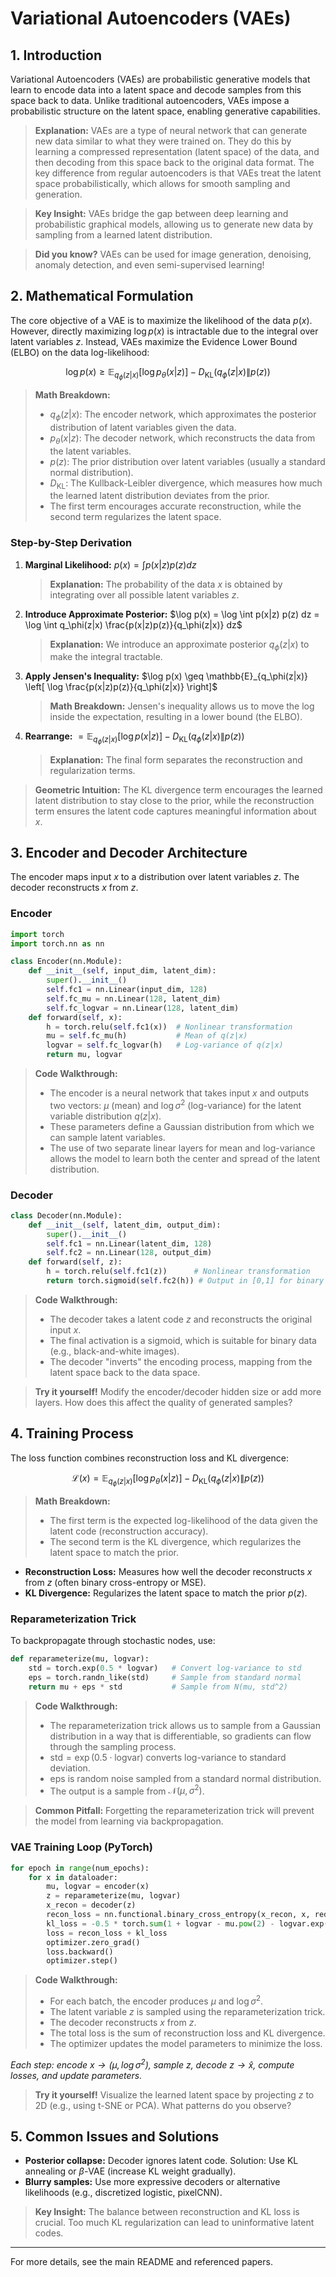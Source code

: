 # Variational Autoencoders (VAEs)

## 1. Introduction

Variational Autoencoders (VAEs) are probabilistic generative models that learn to encode data into a latent space and decode samples from this space back to data. Unlike traditional autoencoders, VAEs impose a probabilistic structure on the latent space, enabling generative capabilities.

> **Explanation:**
> VAEs are a type of neural network that can generate new data similar to what they were trained on. They do this by learning a compressed representation (latent space) of the data, and then decoding from this space back to the original data format. The key difference from regular autoencoders is that VAEs treat the latent space probabilistically, which allows for smooth sampling and generation.

> **Key Insight:** VAEs bridge the gap between deep learning and probabilistic graphical models, allowing us to generate new data by sampling from a learned latent distribution.

> **Did you know?** VAEs can be used for image generation, denoising, anomaly detection, and even semi-supervised learning!

## 2. Mathematical Formulation

The core objective of a VAE is to maximize the likelihood of the data $`p(x)`$. However, directly maximizing $`\log p(x)`$ is intractable due to the integral over latent variables $`z`$. Instead, VAEs maximize the Evidence Lower Bound (ELBO) on the data log-likelihood:

```math
\log p(x) \geq \mathbb{E}_{q_\phi(z|x)} [\log p_\theta(x|z)] - D_{\mathrm{KL}}(q_\phi(z|x) \| p(z))
```

> **Math Breakdown:**
> - $`q_\phi(z|x)`$: The encoder network, which approximates the posterior distribution of latent variables given the data.
> - $`p_\theta(x|z)`$: The decoder network, which reconstructs the data from the latent variables.
> - $`p(z)`$: The prior distribution over latent variables (usually a standard normal distribution).
> - $`D_{\mathrm{KL}}`$: The Kullback-Leibler divergence, which measures how much the learned latent distribution deviates from the prior.
> - The first term encourages accurate reconstruction, while the second term regularizes the latent space.

### Step-by-Step Derivation

1. **Marginal Likelihood:**
   $`p(x) = \int p(x|z) p(z) dz`$
   > **Explanation:**
   > The probability of the data $`x`$ is obtained by integrating over all possible latent variables $`z`$.
2. **Introduce Approximate Posterior:**
   $`\log p(x) = \log \int p(x|z) p(z) dz = \log \int q_\phi(z|x) \frac{p(x|z)p(z)}{q_\phi(z|x)} dz`$
   > **Explanation:**
   > We introduce an approximate posterior $`q_\phi(z|x)`$ to make the integral tractable.
3. **Apply Jensen's Inequality:**
   $`\log p(x) \geq \mathbb{E}_{q_\phi(z|x)} \left[ \log \frac{p(x|z)p(z)}{q_\phi(z|x)} \right]`$
   > **Math Breakdown:**
   > Jensen's inequality allows us to move the log inside the expectation, resulting in a lower bound (the ELBO).
4. **Rearrange:**
   $`= \mathbb{E}_{q_\phi(z|x)} [\log p(x|z)] - D_{\mathrm{KL}}(q_\phi(z|x) \| p(z))`$
   > **Explanation:**
   > The final form separates the reconstruction and regularization terms.

> **Geometric Intuition:** The KL divergence term encourages the learned latent distribution to stay close to the prior, while the reconstruction term ensures the latent code captures meaningful information about $`x`$.

## 3. Encoder and Decoder Architecture

The encoder maps input $`x`$ to a distribution over latent variables $`z`$. The decoder reconstructs $`x`$ from $`z`$.

### Encoder
```python
import torch
import torch.nn as nn

class Encoder(nn.Module):
    def __init__(self, input_dim, latent_dim):
        super().__init__()
        self.fc1 = nn.Linear(input_dim, 128)
        self.fc_mu = nn.Linear(128, latent_dim)
        self.fc_logvar = nn.Linear(128, latent_dim)
    def forward(self, x):
        h = torch.relu(self.fc1(x))  # Nonlinear transformation
        mu = self.fc_mu(h)           # Mean of q(z|x)
        logvar = self.fc_logvar(h)   # Log-variance of q(z|x)
        return mu, logvar
```
> **Code Walkthrough:**
> - The encoder is a neural network that takes input $`x`$ and outputs two vectors: $`\mu`$ (mean) and $`\log \sigma^2`$ (log-variance) for the latent variable distribution $`q(z|x)`$.
> - These parameters define a Gaussian distribution from which we can sample latent variables.
> - The use of two separate linear layers for mean and log-variance allows the model to learn both the center and spread of the latent distribution.

### Decoder
```python
class Decoder(nn.Module):
    def __init__(self, latent_dim, output_dim):
        super().__init__()
        self.fc1 = nn.Linear(latent_dim, 128)
        self.fc2 = nn.Linear(128, output_dim)
    def forward(self, z):
        h = torch.relu(self.fc1(z))      # Nonlinear transformation
        return torch.sigmoid(self.fc2(h)) # Output in [0,1] for binary data
```
> **Code Walkthrough:**
> - The decoder takes a latent code $`z`$ and reconstructs the original input $`x`$.
> - The final activation is a sigmoid, which is suitable for binary data (e.g., black-and-white images).
> - The decoder "inverts" the encoding process, mapping from the latent space back to the data space.

> **Try it yourself!** Modify the encoder/decoder hidden size or add more layers. How does this affect the quality of generated samples?

## 4. Training Process

The loss function combines reconstruction loss and KL divergence:

```math
\mathcal{L}(x) = \mathbb{E}_{q_\phi(z|x)} [\log p_\theta(x|z)] - D_{\mathrm{KL}}(q_\phi(z|x) \| p(z))
```

> **Math Breakdown:**
> - The first term is the expected log-likelihood of the data given the latent code (reconstruction accuracy).
> - The second term is the KL divergence, which regularizes the latent space to match the prior.

- **Reconstruction Loss:** Measures how well the decoder reconstructs $`x`$ from $`z`$ (often binary cross-entropy or MSE).
- **KL Divergence:** Regularizes the latent space to match the prior $`p(z)`$.

### Reparameterization Trick
To backpropagate through stochastic nodes, use:
```python
def reparameterize(mu, logvar):
    std = torch.exp(0.5 * logvar)   # Convert log-variance to std
    eps = torch.randn_like(std)     # Sample from standard normal
    return mu + eps * std           # Sample from N(mu, std^2)
```
> **Code Walkthrough:**
> - The reparameterization trick allows us to sample from a Gaussian distribution in a way that is differentiable, so gradients can flow through the sampling process.
> - $`\text{std} = \exp(0.5 \cdot \text{logvar})`$ converts log-variance to standard deviation.
> - $`\text{eps}`$ is random noise sampled from a standard normal distribution.
> - The output is a sample from $`\mathcal{N}(\mu, \sigma^2)`$.

> **Common Pitfall:** Forgetting the reparameterization trick will prevent the model from learning via backpropagation.

### VAE Training Loop (PyTorch)
```python
for epoch in range(num_epochs):
    for x in dataloader:
        mu, logvar = encoder(x)
        z = reparameterize(mu, logvar)
        x_recon = decoder(z)
        recon_loss = nn.functional.binary_cross_entropy(x_recon, x, reduction='sum')
        kl_loss = -0.5 * torch.sum(1 + logvar - mu.pow(2) - logvar.exp())
        loss = recon_loss + kl_loss
        optimizer.zero_grad()
        loss.backward()
        optimizer.step()
```
> **Code Walkthrough:**
> - For each batch, the encoder produces $`\mu`$ and $`\log \sigma^2`$.
> - The latent variable $`z`$ is sampled using the reparameterization trick.
> - The decoder reconstructs $`x`$ from $`z`$.
> - The total loss is the sum of reconstruction loss and KL divergence.
> - The optimizer updates the model parameters to minimize the loss.

*Each step: encode $`x \to (\mu, \log \sigma^2)`$, sample $`z`$, decode $`z \to \hat{x}`$, compute losses, and update parameters.*

> **Try it yourself!** Visualize the learned latent space by projecting $`z`$ to 2D (e.g., using t-SNE or PCA). What patterns do you observe?

## 5. Common Issues and Solutions
- **Posterior collapse:** Decoder ignores latent code. Solution: Use KL annealing or $`\beta`$-VAE (increase KL weight gradually).
- **Blurry samples:** Use more expressive decoders or alternative likelihoods (e.g., discretized logistic, pixelCNN).

> **Key Insight:** The balance between reconstruction and KL loss is crucial. Too much KL regularization can lead to uninformative latent codes.

---

For more details, see the main README and referenced papers. 